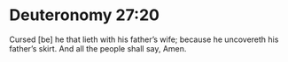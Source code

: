 # Deuteronomy 27:20

Cursed [be] he that lieth with his father’s wife; because he uncovereth his father’s skirt. And all the people shall say, Amen.